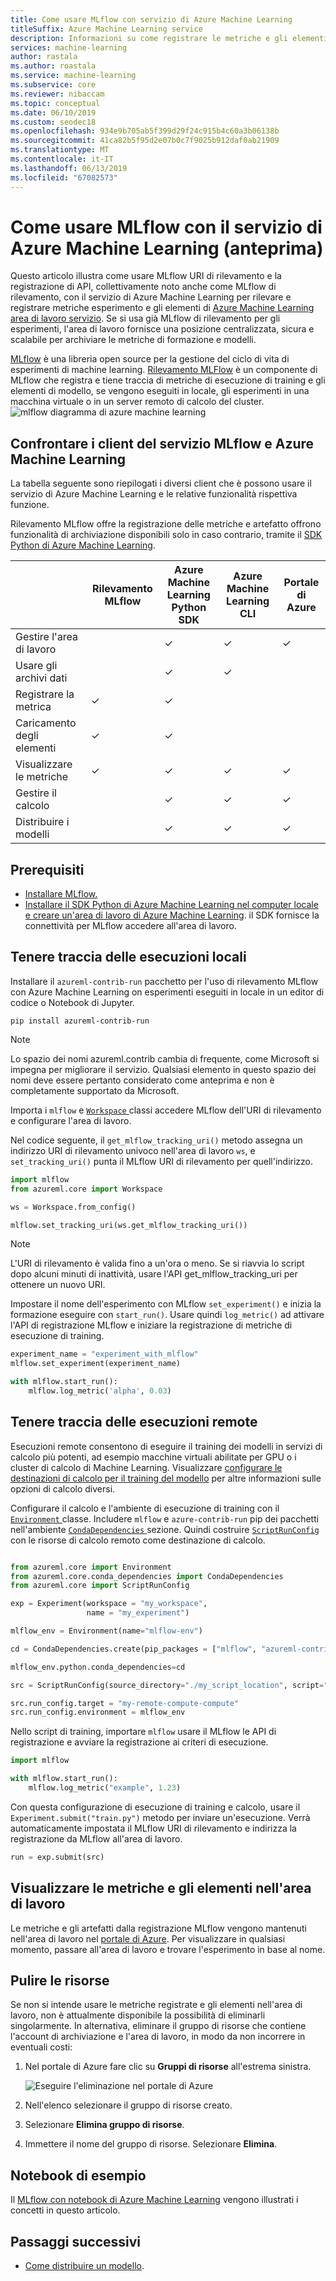```yaml
---
title: Come usare MLflow con servizio di Azure Machine Learning
titleSuffix: Azure Machine Learning service
description: Informazioni su come registrare le metriche e gli elementi usando la libreria MLflow al servizio Azure Machine Learning
services: machine-learning
author: rastala
ms.author: roastala
ms.service: machine-learning
ms.subservice: core
ms.reviewer: nibaccam
ms.topic: conceptual
ms.date: 06/10/2019
ms.custom: seodec18
ms.openlocfilehash: 934e9b705ab5f399d29f24c915b4c60a3b06138b
ms.sourcegitcommit: 41ca82b5f95d2e07b0c7f9025b912daf0ab21909
ms.translationtype: MT
ms.contentlocale: it-IT
ms.lasthandoff: 06/13/2019
ms.locfileid: "67082573"
---
```

# <a name="how-to-use-mlflow-with-azure-machine-learning-service-preview"></a>Come usare MLflow con il servizio di Azure Machine Learning (anteprima)

Questo articolo illustra come usare MLflow URI di rilevamento e la registrazione di API, collettivamente noto anche come MLflow di rilevamento, con il servizio di Azure Machine Learning per rilevare e registrare metriche esperimento e gli elementi di [Azure Machine Learning area di lavoro servizio](https://docs.microsoft.com/azure/machine-learning/service/concept-azure-machine-learning-architecture#workspace). Se si usa già MLflow di rilevamento per gli esperimenti, l'area di lavoro fornisce una posizione centralizzata, sicura e scalabile per archiviare le metriche di formazione e modelli.

[MLflow](https://www.mlflow.org) è una libreria open source per la gestione del ciclo di vita di esperimenti di machine learning. [Rilevamento MLFlow](https://mlflow.org/docs/latest/quickstart.html#using-the-tracking-api) è un componente di MLflow che registra e tiene traccia di metriche di esecuzione di training e gli elementi di modello, se vengono eseguiti in locale, gli esperimenti in una macchina virtuale o in un server remoto di calcolo del cluster.
![mlflow diagramma di azure machine learning](media/how-to-use-mlflow/mlflow-diagram.png)

## <a name="compare-mlflow-and-azure-machine-learning-service-clients"></a>Confrontare i client del servizio MLflow e Azure Machine Learning

 La tabella seguente sono riepilogati i diversi client che è possono usare il servizio di Azure Machine Learning e le relative funzionalità rispettiva funzione.

 Rilevamento MLflow offre la registrazione delle metriche e artefatto offrono funzionalità di archiviazione disponibili solo in caso contrario, tramite il [SDK Python di Azure Machine Learning](https://docs.microsoft.com/python/api/overview/azure/ml/intro?view=azure-ml-py).

| | Rilevamento MLflow | Azure Machine Learning <br> Python SDK |  Azure Machine Learning <br> CLI | Portale di Azure|
|-|-|-|-|-|
| Gestire l'area di lavoro |   | ✓ |  ✓ | ✓  |
| Usare gli archivi dati  |   | ✓ |  ✓ |    |
| Registrare la metrica      | ✓ | ✓ |    |    |
| Caricamento degli elementi | ✓ | ✓ |    |    |
| Visualizzare le metriche     | ✓ | ✓ | ✓  | ✓ |
| Gestire il calcolo   |   | ✓ | ✓  | ✓ |
| Distribuire i modelli    |   | ✓ |   ✓ | ✓ |

## <a name="prerequisites"></a>Prerequisiti

* [Installare MLflow.](https://mlflow.org/docs/latest/quickstart.html)
* [Installare il SDK Python di Azure Machine Learning nel computer locale e creare un'area di lavoro di Azure Machine Learning](setup-create-workspace.md#sdk). il SDK fornisce la connettività per MLflow accedere all'area di lavoro.

## <a name="track-local-runs"></a>Tenere traccia delle esecuzioni locali

Installare il `azureml-contrib-run` pacchetto per l'uso di rilevamento MLflow con Azure Machine Learning on esperimenti eseguiti in locale in un editor di codice o Notebook di Jupyter.

```shell
pip install azureml-contrib-run
```

>[!NOTE]
>Lo spazio dei nomi azureml.contrib cambia di frequente, come Microsoft si impegna per migliorare il servizio. Qualsiasi elemento in questo spazio dei nomi deve essere pertanto considerato come anteprima e non è completamente supportato da Microsoft.

Importa i `mlflow` e [ `Workspace` ](https://docs.microsoft.com/python/api/azureml-core/azureml.core.workspace(class)?view=azure-ml-py) classi accedere MLflow dell'URI di rilevamento e configurare l'area di lavoro.

Nel codice seguente, il `get_mlflow_tracking_uri()` metodo assegna un indirizzo URI di rilevamento univoco nell'area di lavoro `ws`, e `set_tracking_uri()` punta il MLflow URI di rilevamento per quell'indirizzo.

```Python
import mlflow
from azureml.core import Workspace

ws = Workspace.from_config()

mlflow.set_tracking_uri(ws.get_mlflow_tracking_uri())
```

>[!NOTE]
>L'URI di rilevamento è valida fino a un'ora o meno. Se si riavvia lo script dopo alcuni minuti di inattività, usare l'API get_mlflow_tracking_uri per ottenere un nuovo URI.

Impostare il nome dell'esperimento con MLflow `set_experiment()` e inizia la formazione eseguire con `start_run()`. Usare quindi `log_metric()` ad attivare l'API di registrazione MLflow e iniziare la registrazione di metriche di esecuzione di training.

```Python
experiment_name = "experiment_with_mlflow"
mlflow.set_experiment(experiment_name)

with mlflow.start_run():
    mlflow.log_metric('alpha', 0.03)
```

## <a name="track-remote-runs"></a>Tenere traccia delle esecuzioni remote

Esecuzioni remote consentono di eseguire il training dei modelli in servizi di calcolo più potenti, ad esempio macchine virtuali abilitate per GPU o i cluster di calcolo di Machine Learning. Visualizzare [configurare le destinazioni di calcolo per il training del modello](how-to-set-up-training-targets.md) per altre informazioni sulle opzioni di calcolo diversi.

Configurare il calcolo e l'ambiente di esecuzione di training con il [ `Environment` ](https://docs.microsoft.com/python/api/azureml-core/azureml.core.environment.environment?view=azure-ml-py) classe. Includere `mlflow` e `azure-contrib-run` pip dei pacchetti nell'ambiente [ `CondaDependencies` ](https://docs.microsoft.com/python/api/azureml-core/azureml.core.conda_dependencies.condadependencies?view=azure-ml-py) sezione. Quindi costruire [ `ScriptRunConfig` ](https://docs.microsoft.com/python/api/azureml-core/azureml.core.script_run_config.scriptrunconfig?view=azure-ml-py) con le risorse di calcolo remoto come destinazione di calcolo.

```Python

from azureml.core import Environment
from azureml.core.conda_dependencies import CondaDependencies
from azureml.core import ScriptRunConfig

exp = Experiment(workspace = "my_workspace",
                 name = "my_experiment")

mlflow_env = Environment(name="mlflow-env")

cd = CondaDependencies.create(pip_packages = ["mlflow", "azureml-contrib-run"])

mlflow_env.python.conda_dependencies=cd

src = ScriptRunConfig(source_directory="./my_script_location", script="my_training_script.py")

src.run_config.target = "my-remote-compute-compute"
src.run_config.environment = mlflow_env
```

Nello script di training, importare `mlflow` usare il MLflow le API di registrazione e avviare la registrazione ai criteri di esecuzione.

```Python
import mlflow

with mlflow.start_run():
    mlflow.log_metric("example", 1.23)
```

Con questa configurazione di esecuzione di training e calcolo, usare il `Experiment.submit("train.py")` metodo per inviare un'esecuzione. Verrà automaticamente impostata il MLflow URI di rilevamento e indirizza la registrazione da MLflow all'area di lavoro.

```Python
run = exp.submit(src)
```

## <a name="view-metrics-and-artifacts-in-your-workspace"></a>Visualizzare le metriche e gli elementi nell'area di lavoro

Le metriche e gli artefatti dalla registrazione MLflow vengono mantenuti nell'area di lavoro nel [portale di Azure](https://portal.azure.com). Per visualizzare in qualsiasi momento, passare all'area di lavoro e trovare l'esperimento in base al nome.

## <a name="clean-up-resources"></a>Pulire le risorse

Se non si intende usare le metriche registrate e gli elementi nell'area di lavoro, non è attualmente disponibile la possibilità di eliminarli singolarmente. In alternativa, eliminare il gruppo di risorse che contiene l'account di archiviazione e l'area di lavoro, in modo da non incorrere in eventuali costi:

1. Nel portale di Azure fare clic su **Gruppi di risorse** all'estrema sinistra.

   ![Eseguire l'eliminazione nel portale di Azure](media/how-to-use-mlflow/delete-resources.png)

1. Nell'elenco selezionare il gruppo di risorse creato.

1. Selezionare **Elimina gruppo di risorse**.

1. Immettere il nome del gruppo di risorse. Selezionare **Elimina**.

## <a name="example-notebooks"></a>Notebook di esempio

Il [MLflow con notebook di Azure Machine Learning](https://github.com/Azure/MachineLearningNotebooks/blob/master/contrib/mlflow) vengono illustrati i concetti in questo articolo.

## <a name="next-steps"></a>Passaggi successivi

* [Come distribuire un modello](how-to-deploy-and-where.md).